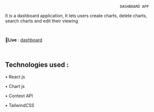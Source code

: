                                                         DASHBOARD APP
 
It is a dashboard application, It lets users create charts, delete charts, search charts and edit their viewing

<br>

🔗**Live** :   [dashboard](https://dashboard-rose-nine.vercel.app/)

<br>

## Technologies used :

•	React js

•	Chart js

•	Context API

•	TailwindCSS

<br>
